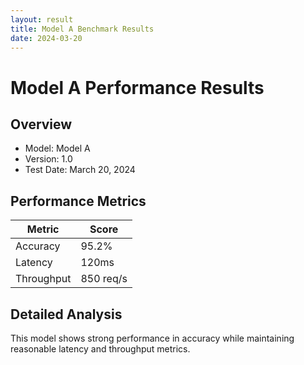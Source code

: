 ```yaml
---
layout: result
title: Model A Benchmark Results
date: 2024-03-20
---
```


# Model A Performance Results

## Overview
- Model: Model A
- Version: 1.0
- Test Date: March 20, 2024

## Performance Metrics

| Metric | Score |
|--------|-------|
| Accuracy | 95.2% |
| Latency | 120ms |
| Throughput | 850 req/s |

## Detailed Analysis
This model shows strong performance in accuracy while maintaining reasonable latency and throughput metrics. 